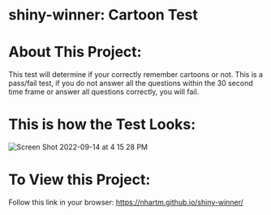 # shiny-winner: Cartoon Test
# About This Project:
This test will determine if your correctly remember cartoons or not. This is a pass/fail test, if you do not answer all the questions within the 30 second time frame or answer all questions correctly, you will fail. 

# This is how the Test Looks:
![Screen Shot 2022-09-14 at 4 15 28 PM](https://user-images.githubusercontent.com/110742286/190279253-44c68ea4-5e2d-4975-989e-bbe85f2d2d56.png)

# To View this Project:
Follow this link in your browser: https://nhartm.github.io/shiny-winner/

